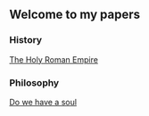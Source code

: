## Welcome to my papers

### History

[The Holy Roman Empire](https://https://johsieders.github.io/blog_js/history/holy_roman_empire.ipynb)

### Philosophy

[Do we have a soul](https://https://johsieders.github.io/blog_js/philosophy/do_we_have_a_soul.ipynb)